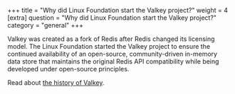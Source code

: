 +++
title = "Why did Linux Foundation start the Valkey project?"
weight = 4
[extra]
question = "Why did Linux Foundation start the Valkey project?"
category = "general"
+++

Valkey was created as a fork of Redis after Redis changed its licensing model. The Linux Foundation started the Valkey project to ensure the continued availability of an open-source, community-driven in-memory data store that maintains the original Redis API compatibility while being developed under open-source principles. 

Read about [the history of Valkey](/topics/history/).
